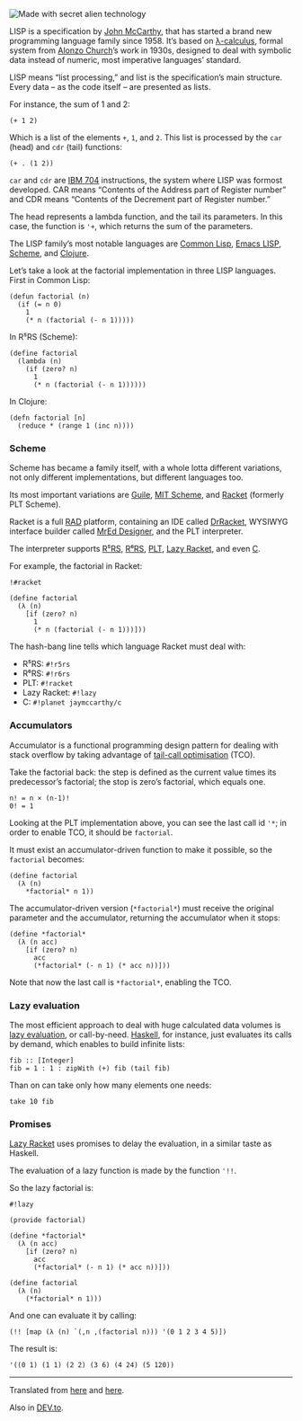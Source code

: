 ![Made with secret alien technology](//cacilhas.info/img/lisp.png)

LISP is a specification by [John McCarthy](http://www.genealogy.ams.org/id.php?id=22145), that has started a brand new programming language family since 1958. It’s based on [λ-calculus](https://en.wikipedia.org/wiki/Lambda_calculus), formal system from [Alonzo Church](http://www.genealogy.ams.org/id.php?id=8011)’s work in 1930s, designed to deal with symbolic data instead of numeric, most imperative languages’ standard.

LISP means “list processing,” and list is the specification’s main structure. Every data – as the code itself – are presented as lists.

For instance, the sum of 1 and 2:

    (+ 1 2)

Which is a list of the elements `+`, `1`, and `2`. This list is processed by the `car` (head) and `cdr` (tail) functions:

    (+ . (1 2))

`car` and `cdr` are [IBM 704](https://en.wikipedia.org/wiki/IBM_704) instructions, the system where LISP was formost developed. CAR means “Contents of the Address part of Register number” and CDR means “Contents of the Decrement part of Register number.”

The head represents a lambda function, and the tail its parameters. In this case, the function is `'+`, which returns the sum of the parameters.

The LISP family’s most notable languages are [Common Lisp](https://common-lisp.net/), [Emacs LISP](https://www.gnu.org/software/emacs/manual/html_node/eintr/), [Scheme](http://www.schemers.org/), and [Clojure](https://clojure.org/).

Let’s take a look at the factorial implementation in three LISP languages. First in Common Lisp:

    (defun factorial (n)
      (if (= n 0)
        1
        (* n (factorial (- n 1)))))

In R⁵RS (Scheme):

    (define factorial
      (lambda (n)
        (if (zero? n)
          1
          (* n (factorial (- n 1))))))

In Clojure:

    (defn factorial [n]
      (reduce * (range 1 (inc n))))

### Scheme

Scheme has became a family itself, with a whole lotta different variations, not only different implementations, but different languages too.

Its most important variations are [Guile](https://www.gnu.org/software/guile/), [MIT Scheme](https://www.gnu.org/software/mit-scheme/), and [Racket](https://racket-lang.org/) (formerly PLT Scheme).

Racket is a full [RAD](https://en.wikipedia.org/wiki/Rapid_application_development) platform, containing an IDE called [DrRacket](https://docs.racket-lang.org/drracket/), WYSIWYG interface builder called [MrEd Designer](https://pkgs.racket-lang.org/package/mred-designer), and the PLT interpreter.

The interpreter supports [R⁵RS](http://www.schemers.org/Documents/Standards/R5RS/), [R⁶RS](http://www.r6rs.org/), [PLT](https://docs.racket-lang.org/), [Lazy Racket](https://docs.racket-lang.org/lazy/), and even [C](https://planet.racket-lang.org/display.ss?package=c.plt&owner=jaymccarthy).

For example, the factorial in Racket:

    !#racket
    
    (define factorial
      (λ (n)
        [if (zero? n)
          1
          (* n (factorial (- n 1)))]))

The hash-bang line tells which language Racket must deal with:

*   R⁵RS: `#!r5rs`
*   R⁶RS: `#!r6rs`
*   PLT: `#!racket`
*   Lazy Racket: `#!lazy`
*   C: `#!planet jaymccarthy/c`

### Accumulators

Accumulator is a functional programming design pattern for dealing with stack overflow by taking advantage of [tail-call optimisation](http://wiki.c2.com/?TailCallOptimization) (TCO).

Take the factorial back: the step is defined as the current value times its predecessor’s factorial; the stop is zero’s factorial, which equals one.

    n! = n × (n-1)!
    0! = 1

Looking at the PLT implementation above, you can see the last call id `'*`; in order to enable TCO, it should be `factorial`.

It must exist an accumulator-driven function to make it possible, so the `factorial` becomes:

    (define factorial
      (λ (n)
        *factorial* n 1))

The accumulator-driven version (`*factorial*`) must receive the original parameter and the accumulator, returning the accumulator when it stops:

    (define *factorial*
      (λ (n acc)
        [if (zero? n)
          acc
          (*factorial* (- n 1) (* acc n))]))

Note that now the last call is `*factorial*`, enabling the TCO.

### Lazy evaluation

The most efficient approach to deal with huge calculated data volumes is [lazy evaluation](https://en.wikipedia.org/wiki/Lazy_evaluation), or call-by-need. [Haskell](https://www.haskell.org/), for instance, just evaluates its calls by demand, which enables to build infinite lists:

    fib :: [Integer]
    fib = 1 : 1 : zipWith (+) fib (tail fib)

Than on can take only how many elements one needs:

    take 10 fib

### Promises

[Lazy Racket](https://docs.racket-lang.org/lazy/) uses promises to delay the evaluation, in a similar taste as Haskell.

The evaluation of a lazy function is made by the function `'!!`.

So the lazy factorial is:

    #!lazy
    
    (provide factorial)
    
    (define *factorial*
      (λ (n acc)
        [if (zero? n)
          acc
          (*factorial* (- n 1) (* acc n))]))
    
    (define factorial
      (λ (n)
        (*factorial* n 1)))

And one can evaluate it by calling:

    (!! [map (λ (n) `(,n ,(factorial n))) '(0 1 2 3 4 5)])

The result is:

    '((0 1) (1 1) (2 2) (3 6) (4 24) (5 120))

* * *

Translated from [here](/2017/11/lisp.html) and [here](/2017/11/lazy-racket.html).

Also in [DEV.to](https://dev.to/cacilhas/lisp-473j).